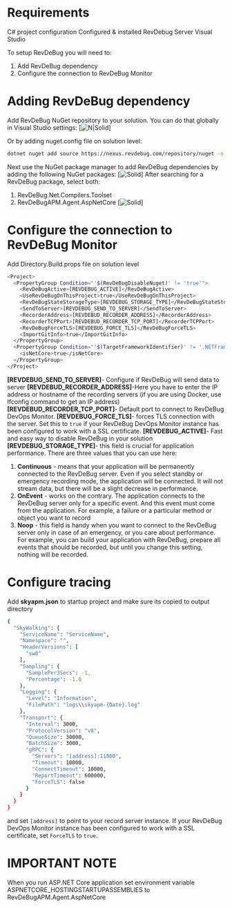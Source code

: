 # Requirements
C# project configuration
Configured & installed RevDebug Server
Visual Studio 

To setup RevDeBug you will need to:
1. Add RevDeBug dependency
2. Configure the connection to RevDeBug Monitor

# Adding RevDeBug dependency
Add RevDeBug NuGet repository to your solution. You can do that globally in Visual Studio settings:
[![N|Solid](https://lh6.googleusercontent.com/eOmATDn_HS1BzY4_RJoTbZZIZqdL5muJcGw8Di1zlzBe8cnFtZeZumJZW8LR_3AEfa2DvFFd6vEh367RYXpq4_Q4SYvwby1xt6ysxiIQcxlt8VsFUPMZebJV6p1tnw)]

Or by adding nuget.config file on solution level:


```sh
dotnet nuget add source https://nexus.revdebug.com/repository/nuget -n rdb_nexus
```
Next use the NuGet package manager to add RevDeBug dependencies by adding the following NuGet packages:
[![Solid](https://lh4.googleusercontent.com/I7IXAA4MGWKPuWqjpEAMcLL8u136nUAfkEk8x7a3z9VEGUcI9di-ZlEVy3sgyn7urIjNPyq8VUqp9d-lSuzNMthJ81VFY6BZ11yMdZIHzlBQdthkG1BADvO60XMs3A)]
After searching for a RevDeBug package, select both:
1. RevDeBug.Net.Compilers.Toolset
2. RevDeBugAPM.Agent.AspNetCore
[![Solid](https://lh5.googleusercontent.com/JIf681vBRDStyZaF3Vz-mhc3D5wNDVEnwfT5hic14AhXsyDGJeCZblFux2GE7AejgsfoVcU4Czb-tSFKhv_W0WtcorrQAmYYFwMCXHzU-hpV93I6-mzwvBy4Q2VXIg)]

# Configure the connection to RevDeBug Monitor
Add Directory.Build.props file on solution level

```sh
<Project>
  <PropertyGroup Condition="'$(RevDeBugDisableNuget)' != 'true'">
    <RevDeBugActive>[REVDEBUG_ACTIVE]</RevDeBugActive>
    <UseRevDeBugOnThisProject>true</UseRevDeBugOnThisProject>
    <RevDeBugStateStorageType>[REVDEBUG_STORAGE_TYPE]</RevDeBugStateStorageType>
    <SendToServer>[REVDEBUG_SEND_TO_SERVER]</SendToServer>
    <RecorderAddress>[REVDEBUD_RECORDER_ADDRESS]</RecorderAddress>
    <RecorderTCPPort>[REVDEBUD_RECORDER_TCP_PORT]</RecorderTCPPort>
    <RevDeBugForceTLS>[REVDEBUG_FORCE_TLS]</RevDeBugForceTLS>
    <ImportGitInfo>true</ImportGitInfo>
  </PropertyGroup>
  <PropertyGroup Condition="'$(TargetFrameworkIdentifier)' != '.NETFramework'">
    <isNetCore>true</isNetCore>
  </PropertyGroup>
</Project>
```
**[REVDEBUG_SEND_TO_SERVER]**- Configure if RevDeBug will send data to server
**[REVDEBUD_RECORDER_ADDRESS]**-Here you have to enter the IP address or hostname of the recording servers (if you are using Docker, use Ifconfig command to get an IP address)
**[REVDEBUD_RECORDER_TCP_PORT]**- Default port to connect to RevDeBug DevOps Monitor.
**[REVDEBUG_FORCE_TLS]**- forces TLS connection with the server. Set this to ```true``` if your RevDeBug DevOps Monitor instance has been configured to work with a SSL certificate.
**[REVDEBUG_ACTIVE]**- Fast and easy way to disable RevDeBug in your solution
**[REVDEBUG_STORAGE_TYPE]**-  this field is crucial for application performance. There are three values that you can use here:
1. **Continuous** - means that your application will be permanently connected to the RevDeBug server. Even if you select standby or emergency recording mode, the application will be connected. It will not stream data, but there will be a slight decrease in performance.
2. **OnEvent** - works on the contrary. The application connects to the RevDeBug server only for a specific event. And this event must come from the application. For example, a failure or a particular method or object you want to record
3. **Noop** - this field is handy when you want to connect to the RevDeBug server only in case of an emergency, or you care about performance. For example, you can build your application with RevDeBug, prepare all events that should be recorded, but until you change this setting, nothing will be recorded.

# Configure tracing
Add **skyapm.json** to startup project and make sure its copied to output directory
```sh
{
  "SkyWalking": {
    "ServiceName": "ServiceName",
    "Namespace": "",
    "HeaderVersions": [
      "sw8"
    ],
    "Sampling": {
      "SamplePer3Secs": -1,
      "Percentage": -1.0
    },
    "Logging": {
      "Level": "Information",
      "FilePath": "logs\\skyapm-{Date}.log"
    },
    "Transport": {
      "Interval": 3000,
      "ProtocolVersion": "v8",
      "QueueSize": 30000,
      "BatchSize": 3000,
      "gRPC": {
        "Servers": "[address]:11800",
        "Timeout": 10000,
        "ConnectTimeout": 10000,
        "ReportTimeout": 600000,
        "ForceTLS": false
      }
    }
  }
}
```
and set ```[address]``` to point to your record server instance.
If your RevDeBug DevOps Monitor instance has been configured to work with a SSL certificate, set 
```ForceTLS``` to ```true```.

# IMPORTANT NOTE
When you run ASP.NET Core application set environment variable ASPNETCORE_HOSTINGSTARTUPASSEMBLIES to RevDeBugAPM.Agent.AspNetCore